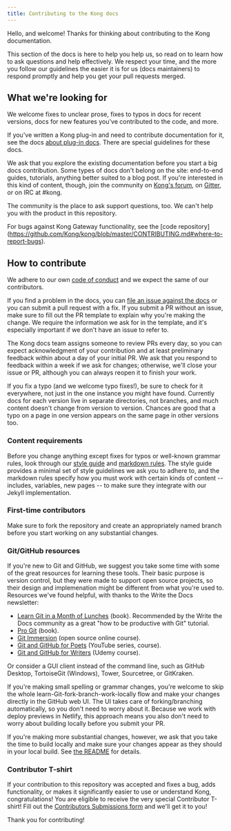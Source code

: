 ```yaml
---
title: Contributing to the Kong docs
---
```


Hello, and welcome! Thanks for thinking about contributing to the Kong documentation.

This section of the docs is here to help you help us, so read on to learn how to ask questions and help effectively. 
We respect your time, and the more you follow our guidelines the easier it is for us (docs maintainers) to respond 
promptly and help you get your pull requests merged.

## What we're looking for

We welcome fixes to unclear prose, fixes to typos in docs for recent versions, docs for new features you've contributed to
the code, and more.

If you've written a Kong plug-in and need to contribute documentation for it, see the docs [about plug-in docs](../plugin-docs). 
There are special guidelines for these docs.

We ask that you explore the existing documentation before you start a big docs contribution. Some types of docs
don't belong on the site: end-to-end guides, tutorials, anything better suited to a blog post. If you're interested in 
this kind of content, though, join the community on [Kong's forum](https://discuss.konghq.com/), on 
[Gitter](https://gitter.im/Kong/kong), or on IRC at #kong.

The community is the place to ask support questions, too. We can't help you with the product in this repository.

For bugs against Kong Gateway functionality, see the [code repository]
(https://github.com/Kong/kong/blob/master/CONTRIBUTING.md#where-to-report-bugs).

## How to contribute

We adhere to our own [code of conduct](https://github.com/Kong/docs.konghq.com/blob/main/CODE_OF_CONDUCT.md) and we expect the same of our contributors. 

If you find a problem in the docs, you can [file an issue against the docs](https://github.com/kong/docs.konghq.com/issues/new) 
or you can submit a pull request with a fix. If you submit a PR without an issue, make sure to fill out the PR template to explain why 
you're making the change. We require the information we ask for in the template, and it's especially important if we don't have 
an issue to refer to.

The Kong docs team assigns someone to review PRs every day, so you can expect acknowledgment of your contribution and at least preliminary 
feedback within about a day of your initial PR. We ask that you respond to feedback within a week if we ask for changes; otherwise, we'll close 
your issue or PR, although you can always reopen it to finish your work.

If you fix a typo (and we welcome typo fixes!), be sure to check for it everywhere, not just in the one instance you might 
have found. Currently docs for each version live in separate directories, not branches, and much content doesn't change from 
version to version. Chances are good that a typo on a page in one version appears on the same page in other versions too.

### Content requirements

Before you change anything except fixes for typos or well-known grammar rules, look through our [style guide](../style-guide) and [markdown rules](../markdown-rules). The style guide provides a minimal set of style guidelines we ask you to adhere to, and the markdown rules specify how you must
work with certain kinds of content -- includes, variables, new pages -- to make sure they integrate with our Jekyll implementation.

### First-time contributors

Make sure to fork the repository and create an appropriately named branch before you start working on any substantial changes.

### Git/GitHub resources

If you're new to Git and GitHub, we suggest you take some time with some of the great resources for learning these tools. Their basic purpose 
is version control, but they were made to support open source projects, so their design and implemenation might be different from what 
you're used to. Resources we've found helpful, with thanks to the Write the Docs newsletter:

* [Learn Git in a Month of Lunches](https://www.amazon.com/Learn-Month-Lunches-Rick-Umali/dp/1617292419) (book). Recommended by the Write the Docs 
community as a great "how to be productive with Git" tutorial.
* [Pro Git](https://git-scm.com/book/en/v2) (book).
* [Git Immersion](http://gitimmersion.com) (open source online course).
* [Git and GitHub for Poets](https://www.youtube.com/playlist?list=PLRqwX-V7Uu6ZF9C0YMKuns9sLDzK6zoiV) (YouTube series, course).
* [Git and GitHub for Writers](https://www.udemy.com/course/git-and-github-for-writers) (Udemy course).

Or consider a GUI client instead of the command line, such as GitHub Desktop, TortoiseGit (Windows), Tower, Sourcetree, or GitKraken.

If you're making small spelling or grammar changes, you're welcome to skip the whole learn-Git-fork-branch-work-locally flow and make your changes directly in the GitHub web UI. The UI takes care of forking/branching automatically, so you don't need to worry about it. Because we work with deploy previews in Netlify, this approach means you also don't need to worry about building locally before you submit your PR.

If you're making more substantial changes, however, we ask that you take the time to build locally and make sure your changes appear as they 
should in your local build. See [the README](https://github.com/Kong/docs.konghq.com/blob/main/README.md) for details.

### Contributor T-shirt

If your contribution to this repository was accepted and fixes a bug, adds
functionality, or makes it significantly easier to use or understand Kong,
congratulations! You are eligible to receive the very special Contributor
T-shirt! Fill out the [Contributors Submissions form](https://goo.gl/forms/5w6mxLaE4tz2YM0L2) and we'll 
get it to you!

Thank you for contributing!

